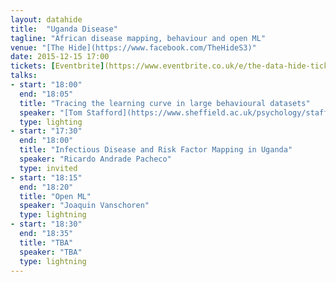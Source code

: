```yaml
---
layout: datahide
title:  "Uganda Disease"
tagline: "African disease mapping, behaviour and open ML"
venue: "[The Hide](https://www.facebook.com/TheHideS3)"
date: 2015-12-15 17:00
tickets: [Eventbrite](https://www.eventbrite.co.uk/e/the-data-hide-tickets-19895024554)
talks:
- start: "18:00"
  end: "18:05"
  title: "Tracing the learning curve in large behavioural datasets"
  speaker: "[Tom Stafford](https://www.sheffield.ac.uk/psychology/staff/academic/tom-stafford), Sheffield Psychology"
  type: lighting
- start: "17:30"
  end: "18:00"
  title: "Infectious Disease and Risk Factor Mapping in Uganda"
  speaker: "Ricardo Andrade Pacheco"
  type: invited
- start: "18:15"
  end: "18:20"
  title: "Open ML"
  speaker: "Joaquin Vanschoren"
  type: lightning
- start: "18:30"
  end: "18:35"
  title: "TBA"
  speaker: "TBA"
  type: lightning
---
```

